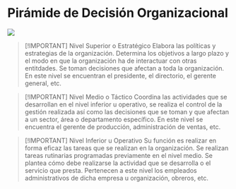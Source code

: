 # Pirámide de Decisión Organizacional

![](Empresa%20de%20Base%20Tecnológica%20II/img%20ebt2/Pasted%20image%2020241006084744.png)


> [!IMPORTANT] Nivel Superior o Estratégico
> Elabora las políticas y estrategias de la organización. Determina los objetivos a largo plazo y el modo en que la organización ha de interactuar con otras entitdades. Se toman decisiones que afectan a toda la organización. En este nivel se encuentran el presidente, el directorio, el gerente general, etc.


> [!IMPORTANT] Nivel Medio o Táctico
> Coordina las actividades que se desarrollan en el nivel inferior u operativo, se realiza el control de la gestión realizada así como las decisiones que se toman y que afectan a un sector, área o departamento específico. En este nivel se encuentra el gerente de producción, administración de ventas, etc.


> [!IMPORTANT] Nivel Inferior u Operativo
> Su función es realizar en forma eficaz las tareas que se realizan en la organización. Se realizan tareas rutinarias programadas previamente en el nivel medio.
> Se plantea cómo debe realizarse la actividad que se desarrolla o el servicio que presta. Pertenecen a este nivel los empleados administrativos de dicha empresa u organización, obreros, etc.


